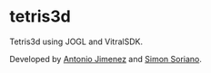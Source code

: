 tetris3d
========

Tetris3d using JOGL and VitralSDK.

Developed by [Antonio Jimenez](@aajn88) and [Simon Soriano](@simon0191).
